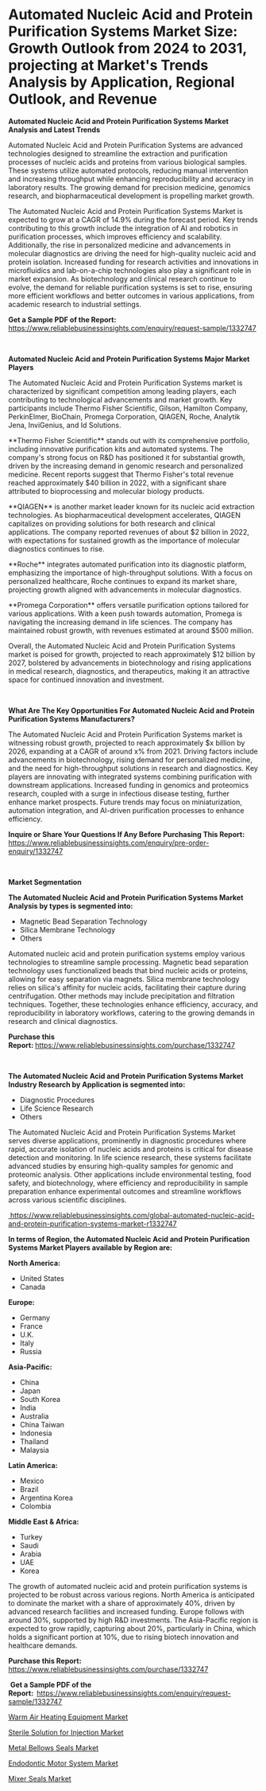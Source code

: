 <p><h1>Automated Nucleic Acid and Protein Purification Systems Market Size: Growth Outlook from 2024 to 2031, projecting at Market's Trends Analysis by Application, Regional Outlook, and Revenue</h1></p><p><strong>Automated Nucleic Acid and Protein Purification Systems Market Analysis and Latest Trends</strong></p>
<p><p>Automated Nucleic Acid and Protein Purification Systems are advanced technologies designed to streamline the extraction and purification processes of nucleic acids and proteins from various biological samples. These systems utilize automated protocols, reducing manual intervention and increasing throughput while enhancing reproducibility and accuracy in laboratory results. The growing demand for precision medicine, genomics research, and biopharmaceutical development is propelling market growth.</p><p>The Automated Nucleic Acid and Protein Purification Systems Market is expected to grow at a CAGR of 14.9% during the forecast period. Key trends contributing to this growth include the integration of AI and robotics in purification processes, which improves efficiency and scalability. Additionally, the rise in personalized medicine and advancements in molecular diagnostics are driving the need for high-quality nucleic acid and protein isolation. Increased funding for research activities and innovations in microfluidics and lab-on-a-chip technologies also play a significant role in market expansion. As biotechnology and clinical research continue to evolve, the demand for reliable purification systems is set to rise, ensuring more efficient workflows and better outcomes in various applications, from academic research to industrial settings.</p></p>
<p><strong>Get a Sample PDF of the Report:&nbsp;</strong> <a href="https://www.reliablebusinessinsights.com/enquiry/request-sample/1332747?utm_campaign=75&utm_medium=2&utm_source=Github&utm_content=ia&utm_term=16122024&utm_id=automated-nucleic-acid-and-protein-purification-systems">https://www.reliablebusinessinsights.com/enquiry/request-sample/1332747</a></p>
<p>&nbsp;</p>
<p><strong>Automated Nucleic Acid and Protein Purification Systems Major Market Players</strong></p>
<p><p>The Automated Nucleic Acid and Protein Purification Systems market is characterized by significant competition among leading players, each contributing to technological advancements and market growth. Key participants include Thermo Fisher Scientific, Gilson, Hamilton Company, PerkinElmer, BioChain, Promega Corporation, QIAGEN, Roche, Analytik Jena, InviGenius, and Id Solutions.</p><p>**Thermo Fisher Scientific** stands out with its comprehensive portfolio, including innovative purification kits and automated systems. The company's strong focus on R&D has positioned it for substantial growth, driven by the increasing demand in genomic research and personalized medicine. Recent reports suggest that Thermo Fisher's total revenue reached approximately $40 billion in 2022, with a significant share attributed to bioprocessing and molecular biology products.</p><p>**QIAGEN** is another market leader known for its nucleic acid extraction technologies. As biopharmaceutical development accelerates, QIAGEN capitalizes on providing solutions for both research and clinical applications. The company reported revenues of about $2 billion in 2022, with expectations for sustained growth as the importance of molecular diagnostics continues to rise.</p><p>**Roche** integrates automated purification into its diagnostic platform, emphasizing the importance of high-throughput solutions. With a focus on personalized healthcare, Roche continues to expand its market share, projecting growth aligned with advancements in molecular diagnostics.</p><p>**Promega Corporation** offers versatile purification options tailored for various applications. With a keen push towards automation, Promega is navigating the increasing demand in life sciences. The company has maintained robust growth, with revenues estimated at around $500 million.</p><p>Overall, the Automated Nucleic Acid and Protein Purification Systems market is poised for growth, projected to reach approximately $12 billion by 2027, bolstered by advancements in biotechnology and rising applications in medical research, diagnostics, and therapeutics, making it an attractive space for continued innovation and investment.</p></p>
<p>&nbsp;</p>
<p><strong>What Are The Key Opportunities For Automated Nucleic Acid and Protein Purification Systems Manufacturers?</strong></p>
<p><p>The Automated Nucleic Acid and Protein Purification Systems market is witnessing robust growth, projected to reach approximately $x billion by 2026, expanding at a CAGR of around x% from 2021. Driving factors include advancements in biotechnology, rising demand for personalized medicine, and the need for high-throughput solutions in research and diagnostics. Key players are innovating with integrated systems combining purification with downstream applications. Increased funding in genomics and proteomics research, coupled with a surge in infectious disease testing, further enhance market prospects. Future trends may focus on miniaturization, automation integration, and AI-driven purification processes to enhance efficiency.</p></p>
<p><strong>Inquire or Share Your Questions If Any Before Purchasing This Report:</strong> <a href="https://www.reliablebusinessinsights.com/enquiry/pre-order-enquiry/1332747?utm_campaign=75&utm_medium=2&utm_source=Github&utm_content=ia&utm_term=16122024&utm_id=automated-nucleic-acid-and-protein-purification-systems">https://www.reliablebusinessinsights.com/enquiry/pre-order-enquiry/1332747</a></p>
<p>&nbsp;</p>
<p><strong>Market Segmentation</strong></p>
<p><strong>The Automated Nucleic Acid and Protein Purification Systems Market Analysis by types is segmented into:</strong></p>
<p><ul><li>Magnetic Bead Separation Technology</li><li>Silica Membrane Technology</li><li>Others</li></ul></p>
<p><p>Automated nucleic acid and protein purification systems employ various technologies to streamline sample processing. Magnetic bead separation technology uses functionalized beads that bind nucleic acids or proteins, allowing for easy separation via magnets. Silica membrane technology relies on silica's affinity for nucleic acids, facilitating their capture during centrifugation. Other methods may include precipitation and filtration techniques. Together, these technologies enhance efficiency, accuracy, and reproducibility in laboratory workflows, catering to the growing demands in research and clinical diagnostics.</p></p>
<p><strong>Purchase this Report:&nbsp;</strong><a href="https://www.reliablebusinessinsights.com/purchase/1332747?utm_campaign=75&utm_medium=2&utm_source=Github&utm_content=ia&utm_term=16122024&utm_id=automated-nucleic-acid-and-protein-purification-systems">https://www.reliablebusinessinsights.com/purchase/1332747</a></p>
<p>&nbsp;</p>
<p><strong>The Automated Nucleic Acid and Protein Purification Systems Market Industry Research by Application is segmented into:</strong></p>
<p><ul><li>Diagnostic Procedures</li><li>Life Science Research</li><li>Others</li></ul></p>
<p><p>The Automated Nucleic Acid and Protein Purification Systems Market serves diverse applications, prominently in diagnostic procedures where rapid, accurate isolation of nucleic acids and proteins is critical for disease detection and monitoring. In life science research, these systems facilitate advanced studies by ensuring high-quality samples for genomic and proteomic analysis. Other applications include environmental testing, food safety, and biotechnology, where efficiency and reproducibility in sample preparation enhance experimental outcomes and streamline workflows across various scientific disciplines.</p></p>
<p><a href="https://www.reliablebusinessinsights.com/global-automated-nucleic-acid-and-protein-purification-systems-market-r1332747?utm_campaign=75&utm_medium=2&utm_source=Github&utm_content=ia&utm_term=16122024&utm_id=automated-nucleic-acid-and-protein-purification-systems">&nbsp;https://www.reliablebusinessinsights.com/global-automated-nucleic-acid-and-protein-purification-systems-market-r1332747</a></p>
<p><strong>In terms of Region, the Automated Nucleic Acid and Protein Purification Systems Market Players available by Region are:</strong></p>
<p>
    <p> <strong> North America: </strong>
        <ul>
            <li>United States</li>
            <li>Canada</li>
        </ul>
        </p> 
    <p> <strong> Europe: </strong>
        <ul>
            <li>Germany</li>
            <li>France</li>
            <li>U.K.</li>
            <li>Italy</li>
            <li>Russia</li>
        </ul>
        </p> 
    <p> <strong> Asia-Pacific: </strong>
        <ul>
            <li>China</li>
            <li>Japan</li>
            <li>South Korea</li>
            <li>India</li>
            <li>Australia</li>
            <li>China Taiwan</li>
            <li>Indonesia</li>
            <li>Thailand</li>
            <li>Malaysia</li>
        </ul>
        </p> 
    <p> <strong> Latin America: </strong>
        <ul>
            <li>Mexico</li>
            <li>Brazil</li>
            <li>Argentina Korea</li>
            <li>Colombia</li>
        </ul>
        </p> 
    <p> <strong> Middle East & Africa: </strong>
        <ul>
            <li>Turkey</li>
            <li>Saudi</li>
            <li>Arabia</li>
            <li>UAE</li>
            <li>Korea</li>
        </ul>
    </p>
    </p>
<p><p>The growth of automated nucleic acid and protein purification systems is projected to be robust across various regions. North America is anticipated to dominate the market with a share of approximately 40%, driven by advanced research facilities and increased funding. Europe follows with around 30%, supported by high R&D investments. The Asia-Pacific region is expected to grow rapidly, capturing about 20%, particularly in China, which holds a significant portion at 10%, due to rising biotech innovation and healthcare demands.</p></p>
<p><strong>Purchase this Report: </strong><a href="https://www.reliablebusinessinsights.com/purchase/1332747?utm_campaign=75&utm_medium=2&utm_source=Github&utm_content=ia&utm_term=16122024&utm_id=automated-nucleic-acid-and-protein-purification-systems">https://www.reliablebusinessinsights.com/purchase/1332747</a></p>
<p>&nbsp;<strong>Get a Sample PDF of the Report:&nbsp;&nbsp;</strong><a href="https://www.reliablebusinessinsights.com/enquiry/request-sample/1332747?utm_campaign=75&utm_medium=2&utm_source=Github&utm_content=ia&utm_term=16122024&utm_id=automated-nucleic-acid-and-protein-purification-systems">https://www.reliablebusinessinsights.com/enquiry/request-sample/1332747</a></p>
<p><strong></strong></p>
<p><p><a href="https://www.linkedin.com/pulse/projected-growth-warm-air-heating-equipment-market-size-scope-9dp0e?utm_campaign=75&utm_medium=2&utm_source=Github&utm_content=ia&utm_term=16122024&utm_id=automated-nucleic-acid-and-protein-purification-systems">Warm Air Heating Equipment Market</a></p><p><a href="https://github.com/juniordelafrance/Market-Research-Report-List-5/blob/main/sterile-solution-for-injection-market.md?utm_campaign=75&utm_medium=2&utm_source=Github&utm_content=ia&utm_term=16122024&utm_id=automated-nucleic-acid-and-protein-purification-systems">Sterile Solution for Injection Market</a></p><p><a href="https://www.linkedin.com/pulse/exploring-growth-potential-metal-bellows-seals-market-m6eee?utm_campaign=75&utm_medium=2&utm_source=Github&utm_content=ia&utm_term=16122024&utm_id=automated-nucleic-acid-and-protein-purification-systems">Metal Bellows Seals Market</a></p><p><a href="https://github.com/skerretflossie9297/Market-Research-Report-List-1/blob/main/endodontic-motor-system-market.md?utm_campaign=75&utm_medium=2&utm_source=Github&utm_content=ia&utm_term=16122024&utm_id=automated-nucleic-acid-and-protein-purification-systems">Endodontic Motor System Market</a></p><p><a href="https://www.linkedin.com/pulse/regional-segment-trends-mixer-seals-market-2024-2031-forecasting-lkkke?utm_campaign=75&utm_medium=2&utm_source=Github&utm_content=ia&utm_term=16122024&utm_id=automated-nucleic-acid-and-protein-purification-systems">Mixer Seals Market</a></p></p>